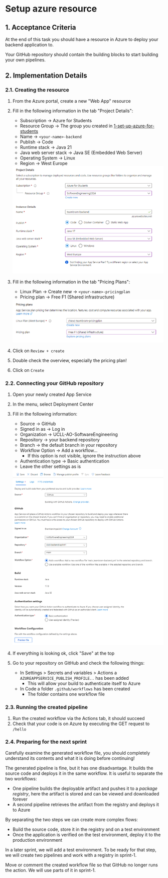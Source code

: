 # Setup azure resource

## 1. Acceptance Criteria

At the end of this task you should have a resource in Azure to deploy your backend application to.

Your GitHub repository should contain the building blocks to start building your own pipelines.

## 2. Implementation Details

### 2.1. Creating the resource

1. From the Azure portal, create a new "Web App" resource
1. Fill in the following information in the tab "Project Details":
    * Subscription -> Azure for Students
    * Resource Group -> The group you created in [1-set-up-azure-for-students](../../1-azure/1-set-up-azure-for-students.md)
    * Name -> `<your-name>-backend`
    * Publish -> Code
    * Runtime stack -> Java 21
    * Java web server stack -> Java SE (Embedded Web Server)
    * Operating System -> Linux
    * Region -> West Europe

    <a href="./images/2-1-Azure-Web-App-Project-Details.png">
        <img src="./images/2-1-Azure-Web-App-Project-Details.png">
    </a>

1. Fill in the following information in the tab "Pricing Plans":
    * Linux Plan -> Create new -> `<your-name>-pricingplan`
    * Pricing plan -> Free F1 (Shared infrastructure)

    <a href="./images/2-2-Azure-Web-App-Pricing-Details.png">
        <img src="./images/2-2-Azure-Web-App-Pricing-Details.png">
    </a>

1. Click on `Review + create`
1. Double check the overview, especially the pricing plan!
1. Click on `Create`

### 2.2. Connecting your GitHub repository

1. Open your newly created App Service
1. In the menu, select Deployment Center
1. Fill in the following information:
    * Source -> GitHub
    * Signed in as -> Log in
    * Organization -> UCLL-AO-SoftwareEngineering
    * Repository -> your backend repository
    * Branch -> the default branch in your repository
    * Workflow Option -> Add a workflow...
      * If this option is not visible, ignore the instruction above
    * Authentication type -> Basic authentication
    * Leave the other settings as is
    
    <a href="./images/2-3-Azure-Web-App-Deployment-Center.png">
        <img src="./images/2-3-Azure-Web-App-Deployment-Center.png">
    </a>

1. If everything is looking ok, click "Save" at the top
1. Go to your repository on GitHub and check the following things:
    * In Settings > Secrets and variables > Actions a `AZUREAPPSERVICE_PUBLISH_PROFILE..` has been added
        * This will allow your build to authenticate itself to Azure
    * In Code a folder `.github/workflows` has been created
        * The folder contains one workflow file

### 2.3. Running the created pipeline

1. Run the created workflow via the Actions tab, it should succeed
1. Check that your code is on Azure by executing the GET request to `/hello`

### 2.4. Preparing for the next sprint

Carefully examine the generated workflow file, you should completely understand its contents and what it is doing before continuing!

The generated pipeline is fine, but it has one disadvantage. It builds the source code and deploys it in the same workflow. It is useful to separate the two workflows:

* One pipeline builds the deployable artifact and pushes it to a _package registry_, here the artifact is stored and can be viewed and downloaded forever
* A second pipeline retrieves the artifact from the registry and deploys it to Azure

By separating the two steps we can create more complex flows:

* Build the source code, store it in the registry and on a test environment
* Once the application is verified on the test environment, deploy it to the production environment

In a later sprint, we will add a test environment. To be ready for that step, we will create two pipelines and work with a registry in sprint-1.

Move or comment the created workflow file so that GitHub no longer runs the action. We will use parts of it in sprint-1.